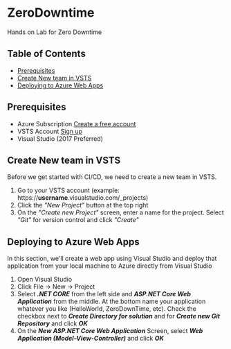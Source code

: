 # ZeroDowntime
Hands on Lab for Zero Downtime

## Table of Contents
* [Prerequisites](#prerequisites)
* [Create New team in VSTS](#create-new-team-in-vsts)
* [Deploying to Azure Web Apps](#deploying-to-azure-web-apps)

## Prerequisites
- Azure Subscription [Create a free account](https://azure.microsoft.com/en-us/free/)
- VSTS Account [Sign up](https://docs.microsoft.com/en-us/vsts/accounts/create-account-msa-or-work-student)
- Visual Studio (2017 Preferred)

## Create New team in VSTS
Before we get started with CI/CD, we need to create a new team in VSTS.

1. Go to your VSTS account (example: https://__username__.visualstudio.com/_projects)
2. Click the *"New Project"* button at the top right
3. On the *"Create new Project"* screen, enter a name for the project. Select *"Git"* for version control and click *"Create"*

## Deploying to Azure Web Apps
In this section, we'll create a web app using Visual Studio and deploy that application from your local machine to Azure directly from Visual Studio

1. Open Visual Studio
2. Click File -> New -> Project
3. Select __*.NET CORE*__ from the left side and __*ASP.NET Core Web Application*__ from the middle. At the bottom name your application whatever you like (HelloWorld, ZeroDownTime, etc). Check the checkbox next to __*Create Directory for solution*__ and for __*Create new Git Repository*__ and click __*OK*__
4. On the __*New ASP.NET Core Web Application*__ Screen, select __*Web Application (Model-View-Controller)*__ and click __*OK*__
